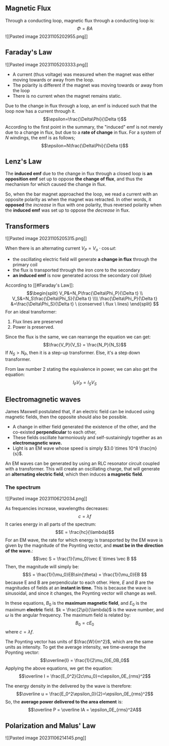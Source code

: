 ## Magnetic Flux
Through a conducting loop, magnetic flux through a conducting loop is: 
$$\Phi = BA$$
![[Pasted image 20231105202955.png]]

## Faraday's Law

![[Pasted image 20231105203333.png]]

- A current (thus voltage) was measured when the magnet was either moving towards or away from the loop. 
- The polarity is different if the magnet was moving towards or away from the loop
- There is no current when the magnet remains static.

Due to the change in flux through a loop, an emf is induced such that the loop now has a current through it.
$$\epsilon=\frac{\Delta\Phi}{\Delta t}$$
According to the first point in the summary, the "induced" emf is not merely due to a change in flux, but due to a **rate of change** in flux. For a system of $N$ windings, the emf is as follows; 
$$\epsilon=N\frac{\Delta\Phi}{\Delta t}$$
## Lenz's Law
The **induced emf** due to the change in flux through a closed loop is **an opposition emf** set up to oppose **the change of flux**, and thus the mechanism for which caused the change in flux.

So, when the bar magnet approached the loop, we read a current with an opposite polarity as when the magnet was retracted. In other words, it **opposed** the *increase* in flux with one polarity, thus reversed polarity when the **induced emf** was set up to oppose the *decrease* in flux.

## Transformers

![[Pasted image 20231105205315.png]]

When there is an alternating current $V_P = V_o \cdot \cos{\omega t}$: 
- the oscillating electric field will generate **a change in flux** through the primary coil
- the flux is transported through the iron core to the secondary
- **an induced emf** is now generated across the secondary coil (blue)

According to [[#Faraday's Law]]: 
$$\begin{split}
V_P&=N_P\frac{\Delta\Phi_P}{\Delta t} \\
V_S&=N_S\frac{\Delta\Phi_S}{\Delta t} \\\\
\frac{\Delta\Phi_P}{\Delta t} &=\frac{\Delta\Phi_S}{\Delta t} \ (conserved \ flux \ lines)
\end{split}
$$
For an ideal transformer: 
1. Flux lines are preserved
2. Power is preserved.

Since the flux is the same, we can rearrange the equation we can get: 
$$\frac{V_P}{V_S} = \frac{N_P}{N_S}$$
If $N_S > N_P$, then it is a step-up transformer. Else, it's a step down transformer.

From law number 2 stating the equivalence in power, we can also get the equation: 
$$I_P V_P = I_SV_S$$

## Electromagnetic waves
James Maxwell postulated that, if an electric field can be induced using magnetic fields, then the opposite should also be possible. 
- A change in either field generated the existence of the other, and the co-existed **perpendicular** to each other,
- These fields oscillate harmoniously and self-sustainingly together as an **electromagnetic wave.**
- Light is an EM wave whose speed is simply $3.0 \times 10^8 \frac{m}{s}$.

An EM waves can be generated by using an RLC resonator circuit coupled with a transformer. This will create an oscillating charge, that will generate an **alternating electric field**, which then induces **a magnetic field**.

### The spectrum

![[Pasted image 20231106212034.png]]

As frequencies increase, wavelengths decreases: 
$$c = \lambda f$$
It caries energy in all parts of the spectrum: 
$$E = \frac{hc}{\lambda}$$
For an EM wave, the rate for which energy is transported by the EM wave is given by the magnitude of the Poynting vector, and **must be in the direction of the wave.**:
$$\vec S = \frac{1}{\mu_0}\vec E \times \vec B $$
Then, the magnitude will simply be: 
$$S = \frac{1}{\mu_0}EB\sin{\theta} = \frac{1}{\mu_0}EB  $$
because E and B are perpendicular to each other. Here, $E$ and $B$ are the magnitudes of fields at an **instant in time.** This is because the wave is sinusoidal, and since it changes, the Poynting vector will change as well.

In these equations, $B_0$ is the **maximum magnetic field**, and $E_0$ is the maximum **electric** field.
$k = \frac{2\pi}{\lambda}$ is the wave number, and $\omega$ is the angular frequency. The maximum field is related by: 
$$B_0= cE_0$$
where $c= \lambda f$. 

The Poynting vector has units of $\frac{W}{m^2}$, which are the same units as intensity. To get the average intensity, we time-average the Poynting vector: 
$$\overline{I} = \frac{1}{2\mu_0}E_0B_0$$
Applying the above equations, we get the equation: 
$$\overline I = \frac{E_0^2}{2c\mu_0}=c\epsilon_0E_{rms}^2$$

The energy density in the delivered by the wave is therefore: 
$$\overline u = \frac{E_0^2\epsilon_0}{2}=\epsilon_0E_{rms}^2$$
So, the **average power delivered to the area element** is: 
$$\overline P = \overline IA = \epsilon_0E_{rms}^2A$$


## Polarization and Malus' Law
![[Pasted image 20231106214145.png]]
